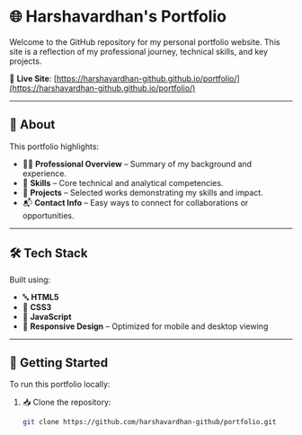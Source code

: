 # 🌐 Harshavardhan's Portfolio

Welcome to the GitHub repository for my personal portfolio website. This site is a reflection of my professional journey, technical skills, and key projects.

🔗 **Live Site**: [https://harshavardhan-github.github.io/portfolio/](https://harshavardhan-github.github.io/portfolio/)

---

## 📖 About

This portfolio highlights:

- 👨‍💼 **Professional Overview** – Summary of my background and experience.
- 🧠 **Skills** – Core technical and analytical competencies.
- 💼 **Projects** – Selected works demonstrating my skills and impact.
- 📬 **Contact Info** – Easy ways to connect for collaborations or opportunities.

---

## 🛠 Tech Stack

Built using:

- 🔤 **HTML5**
- 🎨 **CSS3**
- 🧩 **JavaScript**
- 📱 **Responsive Design** – Optimized for mobile and desktop viewing

---

## 🚀 Getting Started

To run this portfolio locally:

1. 📥 Clone the repository:
   ```bash
   git clone https://github.com/harshavardhan-github/portfolio.git
